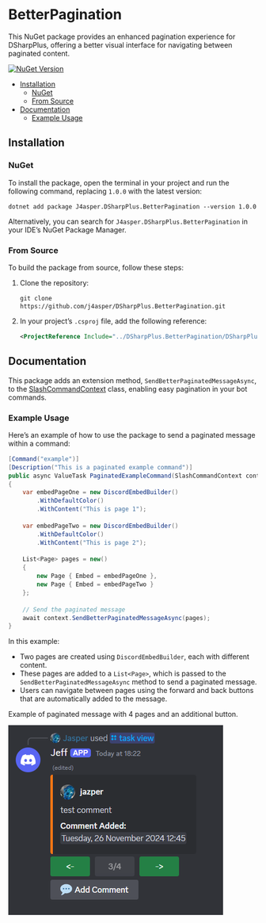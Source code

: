 # BetterPagination

This NuGet package provides an enhanced pagination experience for DSharpPlus, offering a better visual interface for navigating between paginated content.

[![NuGet Version](https://img.shields.io/nuget/v/J4asper.DSharpPlus.BetterPagination)](https://www.nuget.org/packages/J4asper.DSharpPlus.BetterPagination/)

<!-- TOC -->
  * [Installation](#installation)
    * [NuGet](#nuget)
    * [From Source](#from-source)
  * [Documentation](#documentation)
    * [Example Usage](#example-usage)
<!-- TOC -->

## Installation

### NuGet

To install the package, open the terminal in your project and run the following command, replacing `1.0.0` with the latest version:

```console
dotnet add package J4asper.DSharpPlus.BetterPagination --version 1.0.0

```

Alternatively, you can search for `J4asper.DSharpPlus.BetterPagination` in your IDE’s NuGet Package Manager.

### From Source

To build the package from source, follow these steps:

1.  Clone the repository:

    ```console
    git clone https://github.com/j4asper/DSharpPlus.BetterPagination.git
    
    ```

2.  In your project’s `.csproj` file, add the following reference:

    ```xml
    <ProjectReference Include="../DSharpPlus.BetterPagination/DSharpPlus.BetterPagination/DSharpPlus.BetterPagination.csproj" />
    
    ```


## Documentation

This package adds an extension method, `SendBetterPaginatedMessageAsync`, to the [SlashCommandContext](https://dsharpplus.github.io/DSharpPlus/api/DSharpPlus.Commands.Processors.SlashCommands.SlashCommandContext.html) class, enabling easy pagination in your bot commands.

### Example Usage

Here’s an example of how to use the package to send a paginated message within a command:

```csharp
[Command("example")]
[Description("This is a paginated example command")]
public async ValueTask PaginatedExampleCommand(SlashCommandContext context)
{
    var embedPageOne = new DiscordEmbedBuilder()
        .WithDefaultColor()
        .WithContent("This is page 1");

    var embedPageTwo = new DiscordEmbedBuilder()
        .WithDefaultColor()
        .WithContent("This is page 2");

    List<Page> pages = new()
    {
        new Page { Embed = embedPageOne },
        new Page { Embed = embedPageTwo }
    };

    // Send the paginated message
    await context.SendBetterPaginatedMessageAsync(pages);
}

```

In this example:

-   Two pages are created using `DiscordEmbedBuilder`, each with different content.
-   These pages are added to a `List<Page>`, which is passed to the `SendBetterPaginatedMessageAsync` method to send a paginated message.
-   Users can navigate between pages using the forward and back buttons that are automatically added to the message.

Example of paginated message with 4 pages and an additional button.

![Paginated Example](.github/images/example.png)
